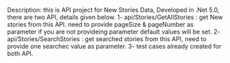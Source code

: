 Description: this is API project for New Stories Data, Developed in .Net 5.0,
there are two API, details given below.
1- api/Stories/GetAllStories  : get New stories from this API. need to provide pageSize & pageNumber as parameter if you are not provideing parameter default values will be set.
2-  api/Stories/SearchStories : get searched stories from this API, need to provide one searchec value as parameter.
3- test cases already created for both API.


<!---
shobhit-1982/shobhit-1982 is a ✨ special ✨ repository because its `README.md` (this file) appears on your GitHub profile.
You can click the Preview link to take a look at your changes.
--->
